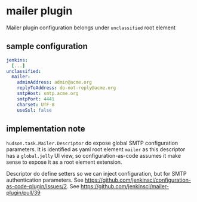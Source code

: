 # mailer plugin

Mailer plugin configuration belongs under `unclassified` root element

## sample configuration

```yaml
jenkins:
  [...]
unclassified:
  mailer:
    adminAddress: admin@acme.org
    replyToAddress: do-not-reply@acme.org
    smtpHost: smtp.acme.org
    smtpPort: 4441
    charset: UTF-8
    useSsl: false
```

## implementation note

`hudson.task.Mailer.Descriptor` do expose global SMTP configuration parameters.
It is identified as yaml root element `mailer` as this descriptor has a `global.jelly` UI view, so configuration-as-code
assumes it make sense to expose it as a root element extension.

Descriptor do define setters so we can inject configuration, but for SMTP authentication parameters.
See https://github.com/jenkinsci/configuration-as-code-plugin/issues/2.
See https://github.com/jenkinsci/mailer-plugin/pull/39
